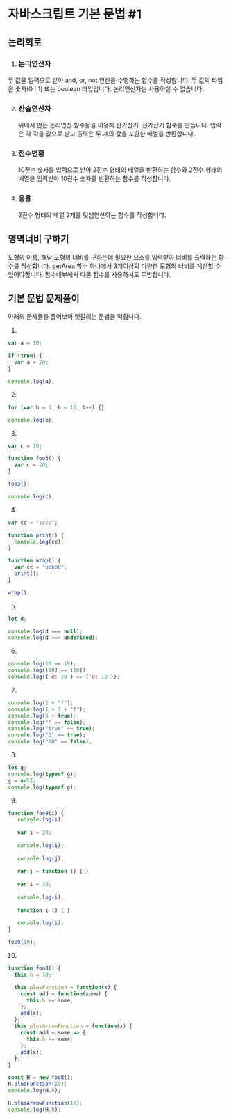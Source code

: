 # 자바스크립트 기본 문법 #1

## 논리회로

1. ### 논리연산자

두 값을 입력으로 받아 and, or, not 연산을 수행하는 함수를 작성합니다.
두 값의 타입은 숫자(0 | 1) 또는 boolean 타입입니다.
논리연산자는 사용하실 수 없습니다.

2. ### 산술연산자

   위에서 만든 논리연산 함수들을 이용해 반가산기, 전가산기 함수를 만듭니다. 입력은 각 각을 값으로 받고 출력은 두 개의 값을 포함한 배열을 반환합니다.

3. ### 진수변환

   10진수 숫자를 입력으로 받아 2진수 형태의 배열을 반환하는 함수와 2진수 형태의 배열을 입력받아 10진수 숫자를 반환하는 함수를 작성합니다.

4. ### 응용
   2진수 형태의 배열 2개를 덧셈연산하는 함수를 작성합니다.

## 영역너비 구하기

도형의 이름, 해당 도형의 너비를 구하는데 필요한 요소를 입력받아 너비를 출력하는 함수를 작성합니다.
getArea 함수 하나에서 3개이상의 다양한 도형의 너비를 계산할 수 있어야합니다. 함수내부에서 다른 함수를 사용하셔도 무방합니다.

## 기본 문법 문제풀이

아래의 문제들을 풀어보며 헷갈리는 문법을 익힙니다.

1.

```javascript
var a = 10;

if (true) {
  var a = 20;
}

console.log(a);
```

2.

```javascript
for (var b = 1; b < 10; b++) {}

console.log(b);
```

3.

```javascript
var c = 10;

function foo3() {
  var c = 20;
}

foo3();

console.log(c);
```

4.

```javascript
var cc = "cccc";

function print() {
  console.log(cc);
}

function wrap() {
  var cc = "bbbbb";
  print();
}

wrap();
```

5.

```javascript
let d;

console.log(d === null);
console.log(d === undefined);
```

6.

```javascript
console.log(10 == 10);
console.log([10] == [10]);
console.log({ e: 10 } == { e: 10 });
```

7.

```javascript
console.log(1 + "f");
console.log(1 + 2 + "f");
console.log(6 + true);
console.log("" == false);
console.log("true" == true);
console.log("1" == true);
console.log("00" == false);
```

8.

```javascript
let g;
console.log(typeof g);
g = null;
console.log(typeof g);
```

9.

```javascript
function foo9(i) {
   console.log(i);
   
   var i = 20;
   
   console.log(i);
   
   console.log(j);
   
   var j = function () { }
   
   var i = 30;
   
   console.log(i);
   
   function i () { }
   
   console.log(i);
}

foo9(10);
```


10.

```javascript
function foo8() {
  this.h = 10;

  this.plusFunction = function(x) {
    const add = function(some) {
      this.h += some;
    };
    add(x);
  };
  this.plusArrowFunction = function(x) {
    const add = some => {
      this.h += some;
    };
    add(x);
  };
}

const H = new foo8();
H.plusFunction(10);
console.log(H.h);

H.plusArrowFunction(10);
console.log(H.h);
```
